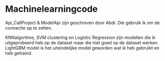 # Machinelearningcode

Api_CallProject & ModelApi zijn geschreven door Abdi. Die gebruik ik om de connectie op te zetten. 

KNNalgoritme, SVM clustering en Logistic Regression zijn modellen die ik uitgeprobeerd heb op de dataset maar die niet goed op de dataset werken. 
LightGBM model is het uiteindelijke model geworden wat ik heb gebruikt en heb getraind. 
